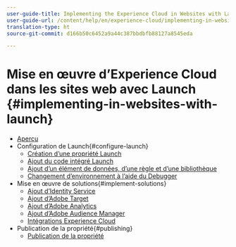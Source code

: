 ```yaml
---
user-guide-title: Implementing the Experience Cloud in Websites with Launch
user-guide-url: /content/help/en/experience-cloud/implementing-in-websites-with-launch/index.html
translation-type: ht
source-git-commit: d166b50c6452a9a44c387bbdbfb88127a8545eda

---
```



# Mise en œuvre d’Experience Cloud dans les sites web avec Launch {#implementing-in-websites-with-launch}

+ [Aperçu](index.md)
+ Configuration de Launch{#configure-launch}
   + [Création d’une propriété Launch](launch.md)
   + [Ajout du code intégré Launch](launch-add-embed.md)
   + [Ajout d’un élément de données, d’une règle et d’une bibliothèque](launch-data-elements-rules.md)
   + [Changement d’environnement à l’aide du Debugger](launch-switch-environments.md)
+ Mise en œuvre de solutions{#implement-solutions}
   + [Ajout d’Identity Service](id-service.md)
   + [Ajout d’Adobe Target](target.md)
   + [Ajout d’Adobe Analytics](analytics.md)
   + [Ajout d’Adobe Audience Manager](audience-manager.md)
   + [Intégrations Experience Cloud](integrations.md)
+ Publication de la propriété{#publishing}
   + [Publication de la propriété](publish.md)
